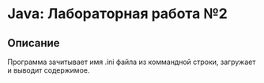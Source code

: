 # Java: Лабораторная работа №2
## Описание
Программа зачитывает имя .ini файла из коммандной строки, загружает и выводит содержимое.